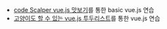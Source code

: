 - [code Scalper vue.js 맛보기](https://www.youtube.com/watch?v=QtQ-xbLyaqI)를 통한 basic vue.js 연습
- [고양이도 할 수 있는 vue.js 투두리스트](https://rintiantta.github.io/jpub-vue/tutorials/todo.html)를 통한 vue.js 연습